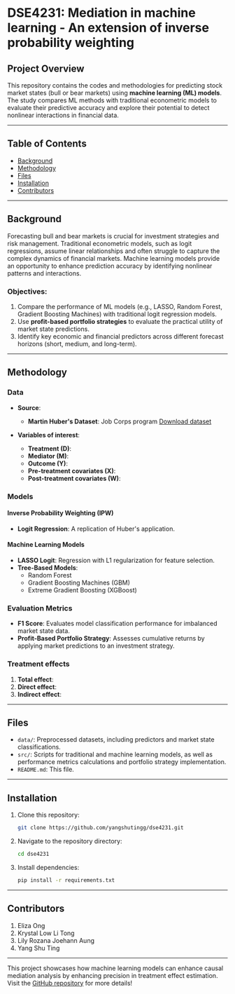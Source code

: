 # DSE4231: Mediation in machine learning - An extension of inverse probability weighting

## Project Overview  

This repository contains the codes and methodologies for predicting stock market states (bull or bear markets) using **machine learning (ML) models**. The study compares ML methods with traditional econometric models to evaluate their predictive accuracy and explore their potential to detect nonlinear interactions in financial data.  

---

## Table of Contents  

- [Background](#background)  
- [Methodology](#methodology)  
- [Files](#files)  
- [Installation](#installation)  
- [Contributors](#contributors)  

---

## Background  

Forecasting bull and bear markets is crucial for investment strategies and risk management. Traditional econometric models, such as logit regressions, assume linear relationships and often struggle to capture the complex dynamics of financial markets. Machine learning models provide an opportunity to enhance prediction accuracy by identifying nonlinear patterns and interactions.  

### Objectives:  

1. Compare the performance of ML models (e.g., LASSO, Random Forest, Gradient Boosting Machines) with traditional logit regression models.  
2. Use **profit-based portfolio strategies** to evaluate the practical utility of market state predictions.  
3. Identify key economic and financial predictors across different forecast horizons (short, medium, and long-term).  

---

## Methodology  

### Data  

- **Source**:  
  - **Martin Huber's Dataset**: Job Corps program [Download dataset](http://qed.econ.queensu.ca/jae/datasets/huber001/)  

- **Variables of interest**:  
  - **Treatment (D)**:
  - **Mediator (M)**:
  - **Outcome (Y)**:
  - **Pre-treatment covariates (X)**:
  - **Post-treatment covariates (W)**:

### Models  

#### Inverse Probability Weighting (IPW)  
- **Logit Regression**: A replication of Huber's application.  

#### Machine Learning Models  
- **LASSO Logit**: Regression with L1 regularization for feature selection.  
- **Tree-Based Models**:  
  - Random Forest  
  - Gradient Boosting Machines (GBM)  
  - Extreme Gradient Boosting (XGBoost)  

### Evaluation Metrics  
- **F1 Score**: Evaluates model classification performance for imbalanced market state data.  
- **Profit-Based Portfolio Strategy**: Assesses cumulative returns by applying market predictions to an investment strategy.  

### Treatment effects  
1. **Total effect**:
2. **Direct effect**: 
3. **Indirect effect**:

---

## Files  

- `data/`: Preprocessed datasets, including predictors and market state classifications.  
- `src/`: Scripts for traditional and machine learning models, as well as performance metrics calculations and portfolio strategy implementation.  
- `README.md`: This file.  

---

## Installation  

1. Clone this repository:  
    ```bash  
    git clone https://github.com/yangshutingg/dse4231.git  
    ```  
2. Navigate to the repository directory:  
    ```bash  
    cd dse4231  
    ```  
3. Install dependencies:  
    ```bash  
    pip install -r requirements.txt  
    ```  

---

## Contributors  

1. Eliza Ong  
2. Krystal Low Li Tong
3. Lily Rozana Joehann Aung
4. Yang Shu Ting  

---

This project showcases how machine learning models can enhance causal mediation analysis by enhancing precision in treatment effect estimation. Visit the [GitHub repository](https://github.com/yangshutingg/dse4231) for more details!  
